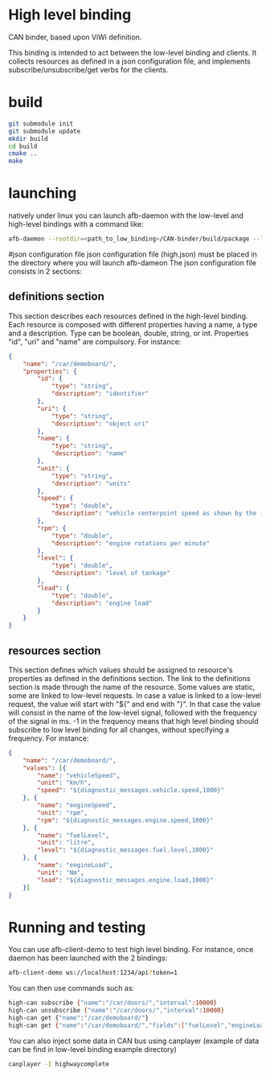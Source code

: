 # High level binding

CAN binder, based upon ViWi definition.

This binding is intended to act between the low-level binding and clients. It collects resources as defined in a json configuration file, and
implements subscribe/unsubscribe/get verbs for the clients.

# build
```bash
git submodule init
git submodule update
mkdir build
cd build
cmake ..
make
```
# launching
natively under linux you can launch afb-daemon with the low-level and high-level bindings with a command like:

```bash
afb-daemon --rootdir=<path_to_low_binding>/CAN-binder/build/package --ldpaths=<path_to_low_binding>/CAN-binder/build/package/lib:<path_to_high_binding>/build/high-can-binding --port=1234 --tracereq=common --token=1 --verbose --verbose --verbose
```

#json configuration file
json configuration file (high.json) must be placed in the directory where you will launch afb-dameon
The json configuration file consists in 2 sections:

## definitions section
This section describes each resources defined in the high-level binding. Each resource is composed with different properties having a name, a type and a description.
Type can be boolean, double, string, or int. Properties "id", "uri" and "name" are compulsory.
For instance:
```json
{
	"name": "/car/demoboard/",
	"properties": {
		"id": {
			"type": "string",
			"description": "identifier"
		},
		"uri": {
			"type": "string",
			"description": "object uri"
		},
		"name": {
			"type": "string",
			"description": "name"
		},
		"unit": {
			"type": "string",
			"description": "units"
		},
		"speed": {
			"type": "double",
			"description": "vehicle centerpoint speed as shown by the instrument cluster"
		},
		"rpm": {
			"type": "double",
			"description": "engine rotations per minute"
		},
		"level": {
			"type": "double",
			"description": "level of tankage"
		},
		"load": {
			"type": "double",
			"description": "engine load"
		}
	}
}
```
## resources section
This section defines which values should be assigned to resource's properties as defined in the definitions section.
The link to the definitions section is made through the name of the resource.
Some values are static, some are linked to low-level requests.
In case a value is linked to a low-level request, the value will start with "${" and end with "}". In that case the value will consist in the name of the low-level signal, followed
with the frequency of the signal in ms. -1 in the frequency means that high level binding should subscribe to low level binding for all changes, without specifying a frequency.
For instance:
```json
{
	"name": "/car/demoboard/",
	"values": [{
		"name": "vehicleSpeed",
		"unit": "km/h",
		"speed": "${diagnostic_messages.vehicle.speed,1000}"
	}, {
		"name": "engineSpeed",
		"unit": "rpm",
		"rpm": "${diagnostic_messages.engine.speed,1000}"
	}, {
		"name": "fuelLevel",
		"unit": "litre",
		"level": "${diagnostic_messages.fuel.level,1000}"
	}, {
		"name": "engineLoad",
		"unit": "Nm",
		"load": "${diagnostic_messages.engine.load,1000}"
	}]
}
```
# Running and testing
You can use afb-client-demo to test high level binding.
For instance, once daemon has been launched with the 2 bindings:
```bash
afb-client-demo ws://localhost:1234/api?token=1
```
You can then use commands such as:
```bash
high-can subscribe {"name":"/car/doors/","interval":10000}
high-can unsubscribe {"name":"/car/doors/","interval":10000}
high-can get {"name":"/car/demoboard/"}
high-can get {"name":"/car/demoboard/","fields":["fuelLevel","engineLoad"]}
```
You can also inject some data in CAN bus using canplayer (example of data can be find in low-level binding example directory)
```bash
canplayer -I highwaycomplete
```
